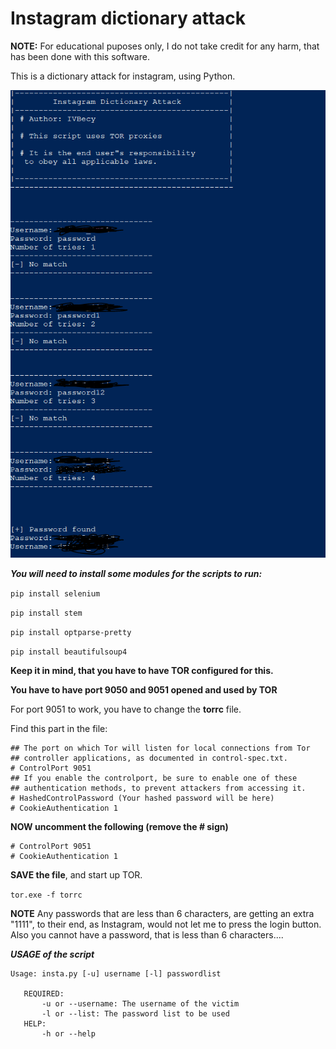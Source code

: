 # Instagram dictionary attack

**NOTE:** For educational puposes only, I do not take credit for any harm, that has been done with this software.

This is a dictionary attack for instagram, using Python.

![Insta prev](images/insta.png)


***You will need to install some modules for the scripts to run:***

 ```pip install selenium ```
 
 ```pip install stem  ```
 
 ```pip install optparse-pretty```
 
 ```pip install beautifulsoup4```
 
 **Keep it in mind, that you have to have TOR configured for this.**
 
 **You have to have port 9050 and 9051 opened and used by TOR**
 
 
 For port 9051 to work, you have to change the **torrc** file.
 
 Find this part in the file:
 ```
 ## The port on which Tor will listen for local connections from Tor
## controller applications, as documented in control-spec.txt.
# ControlPort 9051
## If you enable the controlport, be sure to enable one of these
## authentication methods, to prevent attackers from accessing it.
# HashedControlPassword (Your hashed password will be here)
# CookieAuthentication 1
 ```
 
 **NOW uncomment the following (remove the # sign)**
 
 ```
 # ControlPort 9051
# CookieAuthentication 1
 ```
 
 **SAVE the file**, and start up TOR.
 
 ```tor.exe -f torrc```
 
 **NOTE**  Any passwords that are less than 6 characters, are getting an extra "1111", to their end, as Instagram, would not let me to press the login button. Also you cannot have a password, that is less than 6 characters....
 
 ***USAGE of the script***
 
 ``` 
 Usage: insta.py [-u] username [-l] passwordlist

    REQUIRED:
        -u or --username: The username of the victim
        -l or --list: The password list to be used 
    HELP:
        -h or --help
```
